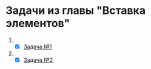 # Задачи из главы "Вставка элементов"

1. -[x] [Задача №1](task1/README.md)
2. -[x] [Задача №2](task2/README.md)
